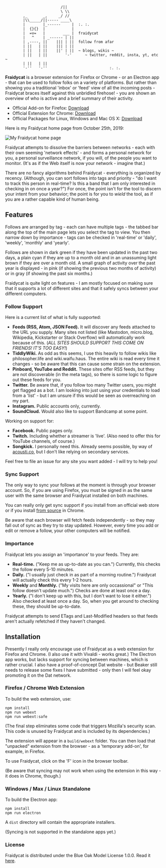      
                             /||
                             \ \\
            ,_       _,     _/ //
            |\\_____/||----- ____\
            |        |_------     |  :. :.
            |  {}{}  |            |
            |  =v=   |        ___ |  fraidycat
            |   ^    | _------ | ||
            | ,----, ||    ||| | ||  follow from afar
            | ||   | ||    ||| | ||
            | ||   | ||    ||' | ||  ~ blogs, wikis ~
            | ||   | ||        '-'      ~ twitter, reddit, insta, yt, etc ~
            | ||   | ||
            '-''   '-''                            :. :.

**Fraidycat** is a browser extension for Firefox or Chrome - or an Electron
app - that can be used to follow folks on a variety of platforms. But rather
than showing you a traditional 'inbox' or 'feed' view of all the incoming
posts - Fraidycat braces itself against this unbridled firehose! - you are
shown an overview of who is active and a brief summary of their activity.

* Official Add-on for Firefox:
  [Download](https://addons.mozilla.org/en-US/firefox/addon/fraidycat/)
* Official Extension for Chrome:
  [Download](https://chrome.google.com/webstore/detail/fraidycat/hecfkgekabkkhiidlinmifelhdooeool)
* Official Packages for Linux, Windows and Mac OS X:
  [Download](https://github.com/kickscondor/fraidycat/releases)

Here is my Fraidycat home page from October 25th, 2019:

![My Fraidycat home page](https://www.kickscondor.com/images/blog/fraidycat-oct26.png)

Fraidycat attempts to dissolve the barriers between networks - each with their
own seeming 'network effects' - and forms a personal network for you, a personal
surveillance network, if you will, of the people you want to monitor. (It's as if
the Web itself is now your network - imagine that.)

There are no fancy algorithms behind Fraidycat - everything is organized by
recency. (Although, you can sort follows into tags and priority - "do I want to
track this person in real-time? Is this a band that I am only interested in checking
in on once a year?") For once, the point isn't for the tool to discern your
intent from your behavior; the point is for you to *wield* the tool, as if you
are a rather capable kind of human being.

## Features

Follows are arranged by tag - each can have multiple tags - the tabbed bar
along the top of the main page lets you select the tag to view. You then narrow
down by importance - tags can be checked in 'real-time' or 'daily', 'weekly',
'monthly' and 'yearly'.

Follows are shown in dark green if they have been updated in the past two days,
a plain cyan if they are up to a month old and in an unassuming light brown if they
are over a month old. A small graph of activity over the past year is displayed - in
pink (if showing the previous two months of activity) or in gray (if
showing the past six months.)

Fraidycat is quite light on features - I am mostly focused on making sure that
it supports a lot of different sites and that it safely syncs between your
different computers.

### Follow Support

Here is a current list of what is fully supported:

* **Feeds (RSS, Atom, JSON Feed).** It will discover any feeds attached to the
  URL you supply. Many sites not listed (like Mastodon, micro.blog,
  Wikipedia, Kickstarter or Stack Overflow) will automatically work because
  of this. (*ALL SITES SHOULD SUPPORT THIS COME ON FRIENDS! IT'S TOO EASY!*)
* **TiddlyWiki.** As odd as this seems, I use this heavily to follow wikis
  like philosopher.life and wiki.waifu.haus. The entire wiki is read every time
  it changes - so be aware that this can cause some strain on the extension.
* **Pinboard, YouTube and Reddit.** These sites offer RSS feeds, but they are
  not discoverable (in the meta tags), so there is some logic to figure out
  these feeds for you.
* **Twitter.** Be aware that, if you follow too many Twitter users, you might
  get flagged as a bot. I am looking into just using your credentials to load
  from a 'list' - but I am unsure if this would be seen as overreaching on my
  part.
* **Instagram.** Public accounts only, currently.
* **SoundCloud.** Would also like to support Bandcamp at some point.

Working on support for:

* **Facebook.** Public pages only.
* **Twitch.** Including whether a streamer is 'live'. (Also need to offer this
  for YouTube channels, of course.)
* **Songkick.** I personally need this. Already seems possible, by way of
  [acousti.co](http://acousti.co/songkick), but I don't like relying on
  secondary services.

Feel free to file an issue for any site you want added - I will try to help
you!

### Sync Support

The only way to sync your follows at the moment is through your browser account.
So, if you are using Firefox, you must be signed in as the same user with the
same browser and Fraidycat installed on both machines.

You can really only get sync support if you install from an official web store
or if you install [from source](#Installation) in Chrome.

Be aware that each browser will fetch feeds independently - so they may fall out
of sync as they try to stay updated. However, every time you add or edit or
remove a follow, your other computers will be notified.

### Importance

Fraidycat lets you assign an 'importance' to your feeds. They are:

* **Real-time.** ("Keep me as up-to-date as you can.") Currently, this checks
  the follow every 5-10 minutes.
* **Daily.** ("I usually just check in as part of a morning routine.") Fraidycat
  will actually check this every 1-2 hours.
* **Weekly** and **Monthly.** ("My visits here are only occassional" or "This follow doesn't
  update much.") Checks are done at least once a day.
* **Yearly.** ("I don't keep up with this, but I don't want to lose it either.")
  Also checked at least once a day. So, when you get around to checking these,
  they should be up-to-date.

Fraidycat attempts to send ETags and Last-Modified headers so that feeds aren't
actually refetched if they haven't changed.

## Installation

Presently I really only encourage use of Fraidycat as a web extension for
Firefox and Chrome. (I also use it with Vivaldi - works great.) The Electron
app works, but lacks support for syncing between machines, which is rather
crucial. I also have a proof-of-concept Dat website - but Beaker still
needs to release some fixes I have submitted - only then I will feel okay
promoting it on the Dat network.

### Firefox / Chrome Web Extension

To build the web extension, use:

    npm install
    npm run webext
    npm run webext:safe

(The final step eliminates some code that triggers Mozilla's security scan.
This code is unused by Fraidycat and is included by its dependencies.)

The extension will appear in a `build/webext` folder. You can then load that
"unpacked" extension from the browser - as a 'temporary add-on', for example,
in Firefox.

To use Fraidycat, click on the 'F' icon in the browser toolbar.

(Be aware that syncing may not work when using the extension in this way - it
does in Chrome, though.)

### Windows / Max / Linux Standalone

To build the Electron app:

    npm install
    npm run electron

A `dist` directory will contain the appropriate installers.

(Syncing is not supported in the standalone apps yet.)

### License

Fraidycat is distributed under the Blue Oak Model License 1.0.0.
Read it [here](LICENSE.md).
